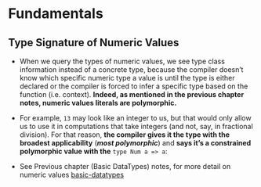 # Fundamentals




## Type Signature of Numeric Values


 - When we query the types of numeric values, we see type class information instead of a concrete type, because the compiler doesn’t know which specific numeric type a value is until the type is either declared or the compiler is forced to infer a specific type based on the function (i.e. context). **Indeed, as mentioned in the previous chapter notes, numeric values literals are polymorphic.**


 - For example, `13` may look like an integer to us, but that would only allow us to use it in computations that take integers (and not, say, in fractional division). For that reason, **the compiler gives it the type with the broadest applicability** (_**most polymorphic**_) and **says it’s a constrained polymorphic value with the** `type Num a => a`:


 - See Previous chapter (Basic DataTypes) notes, for more detail on numeric values [basic-datatypes](../basic-datatypes/fundamentals.md#numeric-datatypes)